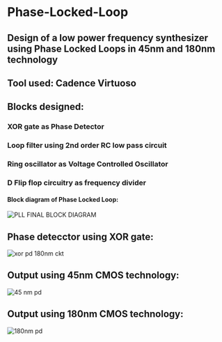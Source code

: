 # Phase-Locked-Loop

## Design of a low power frequency synthesizer using Phase Locked Loops in 45nm and 180nm technology

## Tool used: Cadence Virtuoso
## Blocks designed:
### XOR gate as Phase Detector 
### Loop filter using 2nd order RC low pass circuit
### Ring oscillator as Voltage Controlled Oscillator 
### D Flip flop circuitry as frequency divider 



#### Block diagram of Phase Locked Loop:
![PLL FINAL BLOCK DIAGRAM](https://github.com/user-attachments/assets/25f87119-2446-4adb-96b5-9532ed10733c)


## Phase detecctor using XOR gate:
![xor pd 180nm ckt](https://github.com/user-attachments/assets/aff643b6-14b8-4936-b1f4-f53c52011e11)

## Output using 45nm CMOS technology:
![45 nm pd ](https://github.com/user-attachments/assets/ea02b135-5731-483f-aa85-6a1d98bc9e04)

## Output using 180nm CMOS technology:
![180nm pd ](https://github.com/user-attachments/assets/bbdaf8e5-ebaa-4df5-9f34-ae94ed795e4e)



